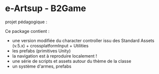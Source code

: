 # e-Artsup - B2Game
projet pédagogique :


Ce package contient :

- une version modifiée du character controller issu des Standard Assets (v.5.x) + crossplatformInput + Utilities
- les prefabs (primitives Unity)
- la navigation est à reproduire localement !
- une série de scripts et assets autour du thème de la classe
- un système d'armes, prefabs
